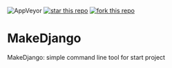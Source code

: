<img alt="AppVeyor" src="https://badgen.net/badge/build/on%20development/green"> [![star this repo](https://githubbadges.com/star.svg?user=MahanBi&repo=MakeDjango&style=default)](https://github.com/MahanBi/MakeDjango) [![fork this repo](https://githubbadges.com/fork.svg?user=MahanBi&repo=MakeDjango&style=default)](https://github.com/MahanBi/MakeDjango/fork)
# MakeDjango
 
MakeDjango: simple command line tool for start project
